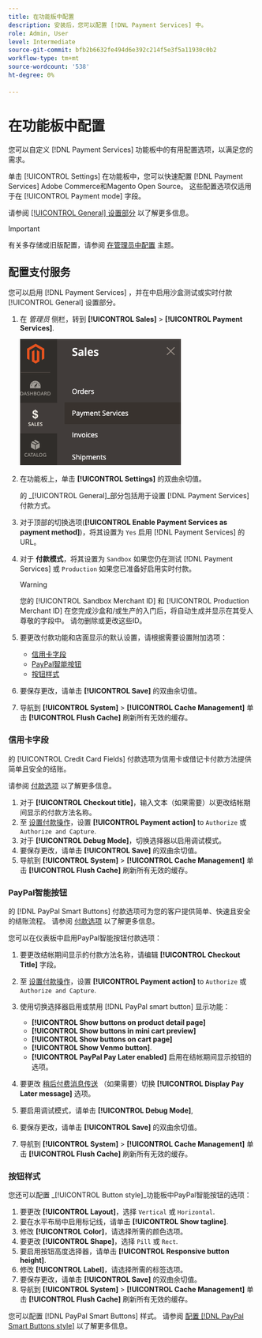 ```yaml
---
title: 在功能板中配置
description: 安装后，您可以配置 [!DNL Payment Services] 中。
role: Admin, User
level: Intermediate
source-git-commit: bfb2b6632fe494d6e392c214f5e3f5a11930c0b2
workflow-type: tm+mt
source-wordcount: '538'
ht-degree: 0%

---
```


# 在功能板中配置

您可以自定义 [!DNL Payment Services] 功能板中的有用配置选项，以满足您的需求。

单击 [!UICONTROL Settings] 在功能板中，您可以快速配置 [!DNL Payment Services] Adobe Commerce和Magento Open Source。 这些配置选项仅适用于在 [!UICONTROL Payment mode] 字段。

请参阅 [[!UICONTROL General] 设置部分](#general-settings) 以了解更多信息。

>[!IMPORTANT]
>
> 有关多存储或旧版配置，请参阅 [在管理员中配置](configure-admin.md) 主题。

## 配置支付服务

您可以启用 [!DNL Payment Services] ，并在中启用沙盒测试或实时付款 [!UICONTROL General] 设置部分。

1. 在 _管理员_ 侧栏，转到 **[!UICONTROL Sales]** > **[!UICONTROL Payment Services]**.

   ![功能板视图](assets/payment-services-menu-small.png)

1. 在功能板上，单击 **[!UICONTROL Settings]** 的双曲余切值。

   的 _[!UICONTROL General]_部分包括用于设置 [!DNL Payment Services] 付款方式。

1. 对于顶部的切换选项(**[!UICONTROL Enable Payment Services as payment method]**)，将其设置为 `Yes` 启用 [!DNL Payment Services] 的URL。

1. 对于 **付款模式**，将其设置为 `Sandbox` 如果您仍在测试 [!DNL Payment Services] 或 `Production` 如果您已准备好启用实时付款。

   >[!WARNING]
   >
   >您的 [!UICONTROL Sandbox Merchant ID] 和 [!UICONTROL Production Merchant ID] 在您完成沙盒和/或生产的入门后，将自动生成并显示在其受人尊敬的字段中。 请勿删除或更改这些ID。

1. 要更改付款功能和店面显示的默认设置，请根据需要设置附加选项：

   - [信用卡字段](#credit-card-fields)
   - [PayPal智能按钮](#paypal-smart-buttons)
   - [按钮样式](#button-style)

1. 要保存更改，请单击 **[!UICONTROL Save]** 的双曲余切值。

1. 导航到 **[!UICONTROL System]** > **[!UICONTROL Cache Management]** 单击 **[!UICONTROL Flush Cache]** 刷新所有无效的缓存。

### 信用卡字段

的 [!UICONTROL Credit Card Fields] 付款选项为信用卡或借记卡付款方法提供简单且安全的结账。

请参阅 [付款选项](payments-options.md#paypal-smart-buttons) 以了解更多信息。

1. 对于 **[!UICONTROL Checkout title]**，输入文本（如果需要）以更改结帐期间显示的付款方法名称。
1. 至 [设置付款操作](production.md#set-payment-services-as-payment-method)，设置 **[!UICONTROL Payment action]** to `Authorize` 或 `Authorize and Capture`.
1. 对于 **[!UICONTROL Debug Mode]**，切换选择器以启用调试模式。
1. 要保存更改，请单击 **[!UICONTROL Save]** 的双曲余切值。
1. 导航到 **[!UICONTROL System]** > **[!UICONTROL Cache Management]** 单击 **[!UICONTROL Flush Cache]** 刷新所有无效的缓存。

### PayPal智能按钮

的 [!DNL PayPal Smart Buttons] 付款选项可为您的客户提供简单、快速且安全的结账流程。 请参阅 [付款选项](payments-options.md#paypal-smart-buttons) 以了解更多信息。

您可以在仪表板中启用PayPal智能按钮付款选项：

1. 要更改结帐期间显示的付款方法名称，请编辑 **[!UICONTROL Checkout Title]** 字段。
1. 至 [设置付款操作](production.md#set-payment-services-as-payment-method)，设置 **[!UICONTROL Payment action]** to `Authorize` 或 `Authorize and Capture`.
1. 使用切换选择器启用或禁用 [!DNL PayPal smart button] 显示功能：
   - **[!UICONTROL Show buttons on product detail page]**
   - **[!UICONTROL Show buttons in mini cart preview]**
   - **[!UICONTROL Show buttons on cart page]**
   - **[!UICONTROL Show Venmo button]**.
   - **[!UICONTROL PayPal Pay Later enabled]** 启用在结帐期间显示按钮的选项。

1. 要更改 [稍后付费消息传送](payments-options.md#pay-later-button) （如果需要）切换 **[!UICONTROL Display Pay Later message]** 选项。
1. 要启用调试模式，请单击 **[!UICONTROL Debug Mode]**,
1. 要保存更改，请单击 **[!UICONTROL Save]** 的双曲余切值。
1. 导航到 **[!UICONTROL System]** > **[!UICONTROL Cache Management]** 单击 **[!UICONTROL Flush Cache]** 刷新所有无效的缓存。

### 按钮样式

您还可以配置 _[!UICONTROL Button style]_功能板中PayPal智能按钮的选项：

1. 要更改 **[!UICONTROL Layout]**，选择 `Vertical` 或 `Horizontal`.
1. 要在水平布局中启用标记线，请单击 **[!UICONTROL Show tagline]**.
1. 修改 **[!UICONTROL Color]**，请选择所需的颜色选项。
1. 要更改 **[!UICONTROL Shape]**，选择 `Pill` 或 `Rect`.
1. 要启用按钮高度选择器，请单击 **[!UICONTROL Responsive button height]**.
1. 修改 **[!UICONTROL Label]**，请选择所需的标签选项。
1. 要保存更改，请单击 **[!UICONTROL Save]** 的双曲余切值。
1. 导航到 **[!UICONTROL System]** > **[!UICONTROL Cache Management]** 单击 **[!UICONTROL Flush Cache]** 刷新所有无效的缓存。

您可以配置 [!DNL PayPal Smart Buttons] 样式。 请参阅 [配置 [!DNL PayPal Smart Buttons style]](configure-admin.md#configure-paypal-smart-button-styling) 以了解更多信息。
